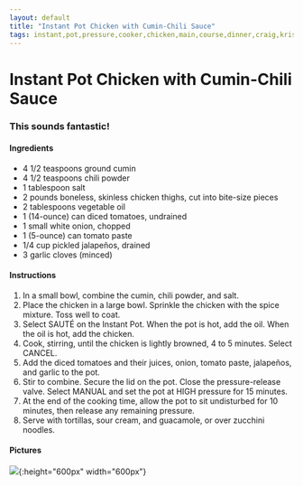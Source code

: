 ```yaml
---
layout: default
title: "Instant Pot Chicken with Cumin-Chili Sauce"
tags: instant,pot,pressure,cooker,chicken,main,course,dinner,craig,kristen,willett
---
```

# Instant Pot Chicken with Cumin-Chili Sauce

### This sounds fantastic!

#### Ingredients
- 4 1/2 teaspoons ground cumin
- 4 1/2 teaspoons chili powder
- 1 tablespoon salt
- 2 pounds boneless, skinless chicken thighs, cut into bite-size pieces
- 2 tablespoons vegetable oil
- 1 (14-ounce) can diced tomatoes, undrained
- 1 small white onion, chopped
- 1 (5-ounce) can tomato paste
- 1/4 cup pickled jalapeños, drained
- 3 garlic cloves (minced)

#### Instructions
1. In a small bowl, combine the cumin, chili powder, and salt.
2. Place the chicken in a large bowl. Sprinkle the chicken with the spice mixture. Toss well to coat.
3. Select SAUTÉ on the Instant Pot. When the pot is hot, add the oil. When the oil is hot, add the chicken.
4. Cook, stirring, until the chicken is lightly browned, 4 to 5 minutes. Select CANCEL.
5. Add the diced tomatoes and their juices, onion, tomato paste, jalapeños, and garlic to the pot.
6. Stir to combine. Secure the lid on the pot. Close the pressure-release valve. Select MANUAL and set the pot at HIGH pressure for 15 minutes.
7. At the end of the cooking time, allow the pot to sit undisturbed for 10 minutes, then release any remaining pressure.
8. Serve with tortillas, sour cream, and guacamole, or over zucchini noodles.

#### Pictures
![]({{site.github.url}}/MainDishes/Images/InstantPotChickenWithCuminChileSauce.jpg){:height="600px" width="600px"}
